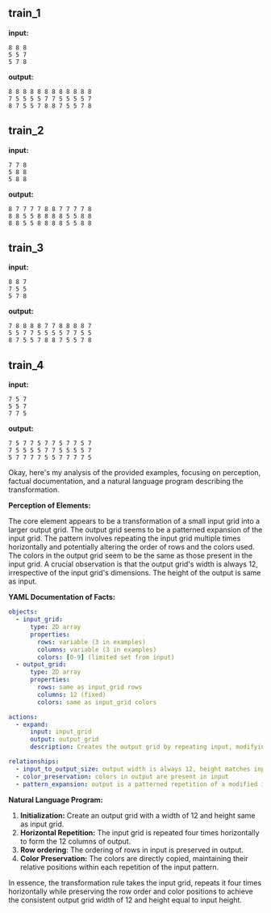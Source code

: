 
## train_1

**input:**
```
8 8 8
5 5 7
5 7 8
```


**output:**
```
8 8 8 8 8 8 8 8 8 8 8 8
7 5 5 5 5 7 7 5 5 5 5 7
8 7 5 5 7 8 8 7 5 5 7 8
```


## train_2

**input:**
```
7 7 8
5 8 8
5 8 8
```


**output:**
```
8 7 7 7 7 8 8 7 7 7 7 8
8 8 5 5 8 8 8 8 5 5 8 8
8 8 5 5 8 8 8 8 5 5 8 8
```


## train_3

**input:**
```
8 8 7
7 5 5
5 7 8
```


**output:**
```
7 8 8 8 8 7 7 8 8 8 8 7
5 5 7 7 5 5 5 5 7 7 5 5
8 7 5 5 7 8 8 7 5 5 7 8
```


## train_4

**input:**
```
7 5 7
5 5 7
7 7 5
```


**output:**
```
7 5 7 7 5 7 7 5 7 7 5 7
7 5 5 5 5 7 7 5 5 5 5 7
5 7 7 7 7 5 5 7 7 7 7 5
```

Okay, here's my analysis of the provided examples, focusing on perception, factual documentation, and a natural language program describing the transformation.

**Perception of Elements:**

The core element appears to be a transformation of a small input grid into a larger output grid. The output grid seems to be a patterned expansion of the input grid. The pattern involves repeating the input grid multiple times horizontally and potentially altering the order of rows and the colors used. The colors in the output grid seem to be the same as those present in the input grid.  A crucial observation is that the output grid's width is always 12, irrespective of the input grid's dimensions. The height of the output is same as input.

**YAML Documentation of Facts:**


```yaml
objects:
  - input_grid:
      type: 2D array
      properties:
        rows: variable (3 in examples)
        columns: variable (3 in examples)
        colors: [0-9] (limited set from input)
  - output_grid:
      type: 2D array
      properties:
        rows: same as input_grid rows
        columns: 12 (fixed)
        colors: same as input_grid colors

actions:
  - expand:
      input: input_grid
      output: output_grid
      description: Creates the output grid by repeating input, modifying rows and colors

relationships:
  - input_to_output_size: output width is always 12, height matches input
  - color_preservation: colors in output are present in input
  - pattern_expansion: output is a patterned repetition of a modified input.
```


**Natural Language Program:**

1.  **Initialization:** Create an output grid with a width of 12 and height same as input grid.
2.  **Horizontal Repetition:** The input grid is repeated four times horizontally to form the 12 columns of output.
3. **Row ordering**: The ordering of rows in input is preserved in output.
4. **Color Preservation:** The colors are directly copied, maintaining their relative positions within each repetition of the input pattern.

In essence, the transformation rule takes the input grid, repeats it four times horizontally while preserving the row order and color positions to achieve the consistent output grid width of 12 and height equal to input height.

